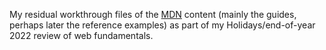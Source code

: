My residual workthrough files of the [MDN](https://developer.mozilla.org/en-US/) content (mainly the guides, perhaps later the reference examples) as part of my Holidays/end-of-year 2022 review of web fundamentals.
